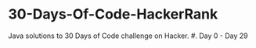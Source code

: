 # 30-Days-Of-Code-HackerRank

Java solutions to 30 Days of Code challenge on Hacker. 
 #. Day 0 - Day 29 
